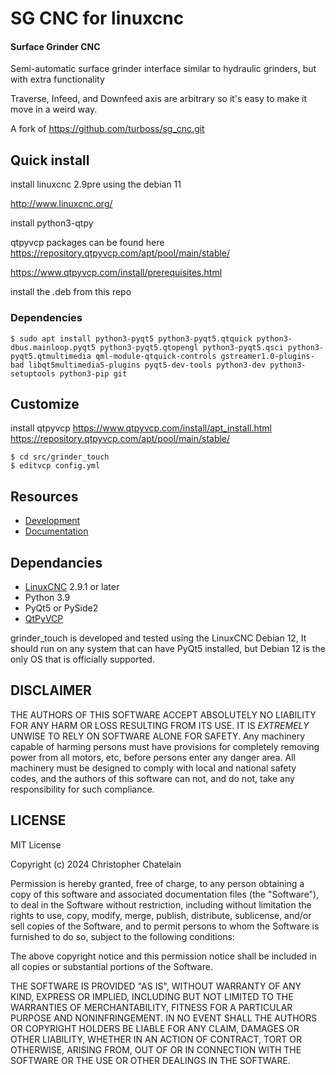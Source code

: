 
# SG CNC for linuxcnc

#### Surface Grinder CNC
Semi-automatic surface grinder interface similar to hydraulic grinders, but with extra functionality

Traverse, Infeed, and Downfeed axis are arbitrary so it's easy to make it move in a weird way.

A fork of https://github.com/turboss/sg_cnc.git


## Quick install

install linuxcnc 2.9pre using the debian 11

http://www.linuxcnc.org/

install python3-qtpy

qtpyvcp packages can be found here 
https://repository.qtpyvcp.com/apt/pool/main/stable/


https://www.qtpyvcp.com/install/prerequisites.html

install the .deb from this repo

### Dependencies

```
$ sudo apt install python3-pyqt5 python3-pyqt5.qtquick python3-dbus.mainloop.pyqt5 python3-pyqt5.qtopengl python3-pyqt5.qsci python3-pyqt5.qtmultimedia qml-module-qtquick-controls gstreamer1.0-plugins-bad libqt5multimedia5-plugins pyqt5-dev-tools python3-dev python3-setuptools python3-pip git
```

## Customize

install qtpyvcp
https://www.qtpyvcp.com/install/apt_install.html
https://repository.qtpyvcp.com/apt/pool/main/stable/

```
$ cd src/grinder_touch
$ editvcp config.yml
```

## Resources

* [Development](https://github.com/digiexchris/qtpyvcp-grinder-touch)
* [Documentation](https://qtpyvcp.com)


## Dependancies

* [LinuxCNC](https://linuxcnc.org) 2.9.1 or later
* Python 3.9
* PyQt5 or PySide2
* [QtPyVCP](https://qtpyvcp.com/)

grinder_touch is developed and tested using the LinuxCNC Debian 12, It should run on any system that can have PyQt5 installed, but Debian 12 is the only OS
that is officially supported.


## DISCLAIMER

THE AUTHORS OF THIS SOFTWARE ACCEPT ABSOLUTELY NO LIABILITY FOR
ANY HARM OR LOSS RESULTING FROM ITS USE.  IT IS _EXTREMELY_ UNWISE
TO RELY ON SOFTWARE ALONE FOR SAFETY.  Any machinery capable of
harming persons must have provisions for completely removing power
from all motors, etc, before persons enter any danger area.  All
machinery must be designed to comply with local and national safety
codes, and the authors of this software can not, and do not, take
any responsibility for such compliance.

## LICENSE

MIT License

Copyright (c) 2024 Christopher Chatelain

Permission is hereby granted, free of charge, to any person obtaining a copy
of this software and associated documentation files (the "Software"), to deal
in the Software without restriction, including without limitation the rights
to use, copy, modify, merge, publish, distribute, sublicense, and/or sell
copies of the Software, and to permit persons to whom the Software is
furnished to do so, subject to the following conditions:

The above copyright notice and this permission notice shall be included in all
copies or substantial portions of the Software.

THE SOFTWARE IS PROVIDED "AS IS", WITHOUT WARRANTY OF ANY KIND, EXPRESS OR
IMPLIED, INCLUDING BUT NOT LIMITED TO THE WARRANTIES OF MERCHANTABILITY,
FITNESS FOR A PARTICULAR PURPOSE AND NONINFRINGEMENT. IN NO EVENT SHALL THE
AUTHORS OR COPYRIGHT HOLDERS BE LIABLE FOR ANY CLAIM, DAMAGES OR OTHER
LIABILITY, WHETHER IN AN ACTION OF CONTRACT, TORT OR OTHERWISE, ARISING FROM,
OUT OF OR IN CONNECTION WITH THE SOFTWARE OR THE USE OR OTHER DEALINGS IN THE
SOFTWARE.